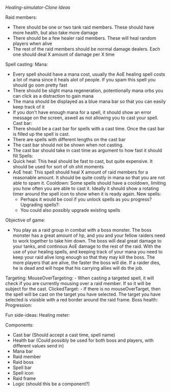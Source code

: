 *Healing-simulator-Clone Ideas*

Raid members:
- There should be one or two tank raid members. These should have more health, but also take more damage
- There should be a few healer raid members. These will heal random players when alive
- The rest of the raid members should be normal damage dealers. Each one should deal X amount of damage per X time

Spell casting:
  Mana:
  - Every spell should have a mana cost, usually the AoE healing spell costs a lot of mana since it heals alot of people.
    If you spam this spell you should go oom pretty fast
  - There should be slight mana regeneration, potentionally mana orbs you can click as a distraction to gain mana
  - The mana should be displayed as a blue mana bar so that you can easily keep track of it
  - If you don't have enough mana for a spell, it should show an error message on the screen, aswell as not allowing
    you to cast your spell.
  Cast bar:
  - There should be a cast bar for spells with a cast time. Once the cast bar is filled up the spell is cast.
  - There are spells with different lengths on the cast bar
  - The cast bar should not be shown when not casting.
  - The cast bar should take in cast time as argument to how fast it should fill
  Spells:
  - Quick heal:
      This heal should be fast to cast, but quite expensive. It should be used for sort of oh shit moments
  - AoE heal:
      This spell should heal X amount of raid members for a reasonable amount. It should be quite costly in mana
      so that you are not able to spam it.
    Cooldown:
      Some spells should have a cooldown, limiting you how often you are able to cast it. Ideally it should show a
      rotating timer around the spell icon to show when it is ready again.
  New spells:
    - Perhaps it would be cool if you unlock spells as you progress?
  Upgrading spells?:
    - You could also possibly upgrade existing spells

Objective of game:
  - You play as a raid group in combat with a boss monster. The boss monster has a great amount of hp, and you and your
  fellow raiders need to work together to take him down. The boss will deal great damage to your tanks, and continous
  AoE damage to the rest of the raid. With the use of your healing spells, and keeping track of your mana you need to
  keep your raid alive long enough so that they may kill the boss. The more players that are alive, the faster the boss
  will die. If a raider dies, he is dead and will hope that his carrying allies will do the job.

Targeting:
  MouseOverTargeting:
    - When casting a targeted spell, it will check if you are currently mousing over a raid member. If so it will be
      subject for the cast.
  ClickedTarget:
    - If there is no mouseOverTarget, then the spell will be cast on the target you have selected. The target you have
    selected is visisble with a red border around the raid frame.
Boss health:
Progression:

Fun side-ideas:
  Healing meter:

Components:
  * Cast bar (Should accept a cast time, spell name)
  * Health bar (Could possibly be used for both boss and players, with different
  values send in)
  * Mana bar
  * Raid member
  * Raid boss
  * Spell bar
  * Spell icon
  * Raid frame
  * Logic (should this be a component?)

